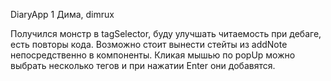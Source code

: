 DiaryApp 1
Дима, dimrux

Получился монстр в tagSelector, буду улучшать читаемость при дебаге, есть повторы кода. Возможно стоит вынести стейты из addNote непосредственно в компоненты.
Кликая мышью по popUp можно выбрать несколько тегов и при нажатии Enter они добавятся.